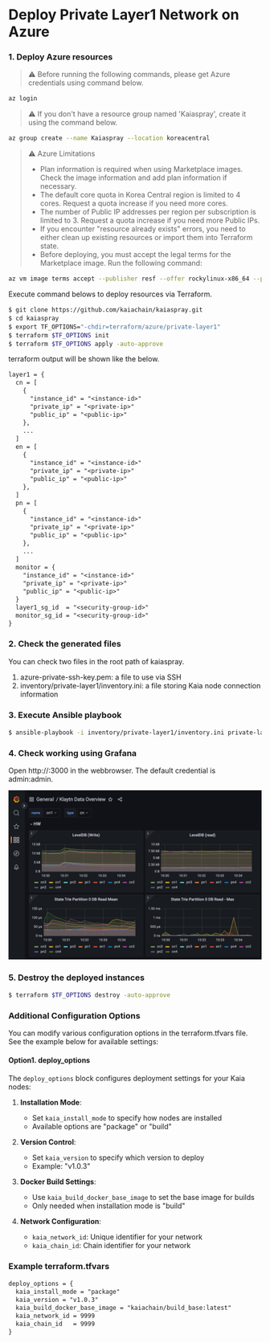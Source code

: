 # Deploy Private Layer1 Network on Azure

### 1. Deploy Azure resources
> :warning: Before running the following commands, please get Azure credentials using command below.
```bash
az login
```

> :warning: If you don't have a resource group named 'Kaiaspray', create it using the command below.
```bash
az group create --name Kaiaspray --location koreacentral
```

> :warning: Azure Limitations
> - Plan information is required when using Marketplace images. Check the image information and add plan information if necessary.
> - The default core quota in Korea Central region is limited to 4 cores. Request a quota increase if you need more cores.
> - The number of Public IP addresses per region per subscription is limited to 3. Request a quota increase if you need more Public IPs.
> - If you encounter "resource already exists" errors, you need to either clean up existing resources or import them into Terraform state.
> - Before deploying, you must accept the legal terms for the Marketplace image. Run the following command:
```bash
az vm image terms accept --publisher resf --offer rockylinux-x86_64 --plan 9-base
```

Execute command belows to deploy resources via Terraform.
```bash
$ git clone https://github.com/kaiachain/kaiaspray.git
$ cd kaiaspray
$ export TF_OPTIONS="-chdir=terraform/azure/private-layer1"
$ terraform $TF_OPTIONS init
$ terraform $TF_OPTIONS apply -auto-approve
```

terraform output will be shown like the below.
```hcl
layer1 = {
  cn = [
    {
      "instance_id" = "<instance-id>"
      "private_ip" = "<private-ip>"
      "public_ip" = "<public-ip>"
    },
    ...
  ]
  en = [
    {
      "instance_id" = "<instance-id>"
      "private_ip" = "<private-ip>"
      "public_ip" = "<public-ip>"
    },
  ]
  pn = [
    {
      "instance_id" = "<instance-id>"
      "private_ip" = "<private-ip>"
      "public_ip" = "<public-ip>"
    },
    ...
  ]
  monitor = {
    "instance_id" = "<instance-id>"
    "private_ip" = "<private-ip>"
    "public_ip" = "<public-ip>"
  }
  layer1_sg_id  = "<security-group-id>"
  monitor_sg_id = "<security-group-id>"
}
```

### 2. Check the generated files
You can check two files in the root path of kaiaspray.
1. azure-private-ssh-key.pem: a file to use via SSH
2. inventory/private-layer1/inventory.ini: a file storing Kaia node connection information


### 3. Execute Ansible playbook
```bash
$ ansible-playbook -i inventory/private-layer1/inventory.ini private-layer1.yaml
```
### 4. Check working using Grafana
Open http://<monitor-public-ip>:3000 in the webbrowser. The default credential is admin:admin.

![Image](docs/img/grafana.png?raw=true)

### 5. Destroy the deployed instances
```bash
$ terraform $TF_OPTIONS destroy -auto-approve
```

### Additional Configuration Options

You can modify various configuration options in the terraform.tfvars file. See the example below for available settings:

#### Option1. deploy_options

The `deploy_options` block configures deployment settings for your Kaia nodes:

1. **Installation Mode**:
   - Set `kaia_install_mode` to specify how nodes are installed
   - Available options are "package" or "build"

2. **Version Control**:
   - Set `kaia_version` to specify which version to deploy
   - Example: "v1.0.3"

3. **Docker Build Settings**:
   - Use `kaia_build_docker_base_image` to set the base image for builds
   - Only needed when installation mode is "build"

4. **Network Configuration**:
   - `kaia_network_id`: Unique identifier for your network
   - `kaia_chain_id`: Chain identifier for your network

### Example terraform.tfvars
```
deploy_options = {
  kaia_install_mode = "package"
  kaia_version = "v1.0.3"
  kaia_build_docker_base_image = "kaiachain/build_base:latest"
  kaia_network_id = 9999
  kaia_chain_id   = 9999
}
```